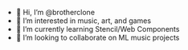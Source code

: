 - 👋 Hi, I’m @brotherclone
- 👀 I’m interested in music, art, and games
- 🌱 I’m currently learning Stencil/Web Components
- 💞️ I’m looking to collaborate on ML music projects
